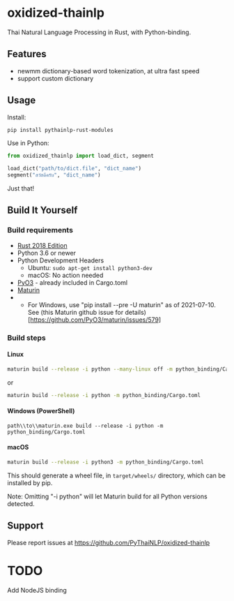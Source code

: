 # oxidized-thainlp

Thai Natural Language Processing in Rust, with Python-binding.

## Features

- newmm dictionary-based word tokenization, at ultra fast speed
- support custom dictionary

## Usage

Install:
```bash
pip install pythainlp-rust-modules
```

Use in Python:
```python
from oxidized_thainlp import load_dict, segment

load_dict("path/to/dict.file", "dict_name")
segment("สวัสดีครับ", "dict_name")
```

Just that!

## Build It Yourself

### Build requirements

- [Rust 2018 Edition](https://www.rust-lang.org/tools/install)
- Python 3.6 or newer
- Python Development Headers
  - Ubuntu: `sudo apt-get install python3-dev`
  - macOS: No action needed
- [PyO3](https://github.com/PyO3/pyo3) - already included in Cargo.toml
- [Maturin](https://github.com/PyO3/maturin) 
- -  For Windows, use "pip install --pre -U maturin" as of 2021-07-10. See (this Maturin github issue for details)[https://github.com/PyO3/maturin/issues/579] 

### Build steps

#### Linux
```bash
maturin build --release -i python --many-linux off -m python_binding/Cargo.toml
```
or
```bash
maturin build --release -i python -m python_binding/Cargo.toml
```

#### Windows (PowerShell)
```shell
path\\to\\maturin.exe build --release -i python -m python_binding/Cargo.toml
```

#### macOS
```zsh
maturin build --release -i python3 -m python_binding/Cargo.toml
```

This should generate a wheel file, in `target/wheels/` directory, which can be installed by pip.

Note: Omitting "-i python" will let Maturin build for all Python versions detected.

## Support

Please report issues at https://github.com/PyThaiNLP/oxidized-thainlp

# TODO

Add NodeJS binding